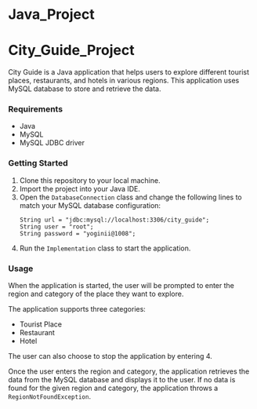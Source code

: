 # Java_Project

# City_Guide_Project


City Guide is a Java application that helps users to explore different tourist places, restaurants, and hotels in various regions. This application uses MySQL database to store and retrieve the data. 

### Requirements

* Java 
* MySQL 
* MySQL JDBC driver 

### Getting Started

1. Clone this repository to your local machine.
2. Import the project into your Java IDE.
3. Open the `DatabaseConnection` class and change the following lines to match your MySQL database configuration:
   ```
   String url = "jdbc:mysql://localhost:3306/city_guide";
   String user = "root";
   String password = "yoginii@1008";
   ```
4. Run the `Implementation` class to start the application.

### Usage

When the application is started, the user will be prompted to enter the region and category of the place they want to explore. 

The application supports three categories:
* Tourist Place
* Restaurant
* Hotel

The user can also choose to stop the application by entering 4. 

Once the user enters the region and category, the application retrieves the data from the MySQL database and displays it to the user. If no data is found for the given region and category, the application throws a `RegionNotFoundException`. 
